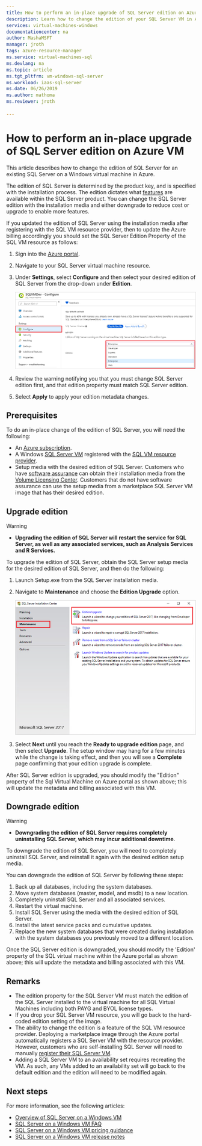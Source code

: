 ```yaml
---
title: How to perform an in-place upgrade of SQL Server edition on Azure VM| Microsoft Docs
description: Learn how to change the edition of your SQL Server VM in Azure. 
services: virtual-machines-windows
documentationcenter: na
author: MashaMSFT
manager: jroth
tags: azure-resource-manager
ms.service: virtual-machines-sql
ms.devlang: na
ms.topic: article
ms.tgt_pltfrm: vm-windows-sql-server
ms.workload: iaas-sql-server
ms.date: 06/26/2019
ms.author: mathoma
ms.reviewer: jroth

---
```

# How to perform an in-place upgrade of SQL Server edition on Azure VM

This article describes how to change the edition of SQL Server for an existing SQL Server on a Windows virtual machine in Azure. 

The edition of SQL Server is determined by the product key, and is specified with the installation process. The edition dictates what [features](/sql/sql-server/editions-and-components-of-sql-server-2017) are available within the SQL Server product. You can change the SQL Server edition with the installation media and either downgrade to reduce cost or upgrade to enable more features.

If you updated the edition of SQL Server using the installation media after registering with the SQL VM resource provider, then to update the Azure billing accordingly you should set the SQL Server Edition Property of the SQL VM resource as follows:

1. Sign into the [Azure portal](https://portal.azure.com). 
1. Navigate to your SQL Server virtual machine resource. 
1. Under **Settings**, select **Configure** and then select your desired edition of SQL Server from the drop-down under **Edition**. 

   ![Change edition metadata](media/virtual-machines-windows-sql-change-edition/edition-change-in-portal.png)

1. Review the warning notifying you that you must change SQL Server edition first, and that edition property must match SQL Server edition. 
1. Select **Apply** to apply your edition metadata changes. 


## Prerequisites

To do an in-place change of the edition of SQL Server, you will need the following: 

- An [Azure subscription](https://azure.microsoft.com/free/).
- A Windows [SQL Server VM](https://docs.microsoft.com/azure/virtual-machines/windows/sql/virtual-machines-windows-portal-sql-server-provision) registered with the [SQL VM resource provider](virtual-machines-windows-sql-register-with-resource-provider.md).
- Setup media with the desired edition of SQL Server. Customers who have [software assurance](https://www.microsoft.com/licensing/licensing-programs/software-assurance-default) can obtain their installation media from the [Volume Licensing Center](https://www.microsoft.com/Licensing/servicecenter/default.aspx). Customers that do not have software assurance can use the setup media from a marketplace SQL Server VM image that has their desired edition.


## Upgrade edition

  > [!WARNING]
  > - **Upgrading the edition of SQL Server will restart the service for SQL Server, as well as any associated services, such as Analysis Services and R Services.** 

To upgrade the edition of SQL Server, obtain the SQL Server setup media for the desired edition of SQL Server, and then do the following:

1. Launch Setup.exe from the SQL Server installation media. 
1. Navigate to **Maintenance** and choose the **Edition Upgrade** option. 

   ![Upgrade edition of SQL Server](media/virtual-machines-windows-sql-change-edition/edition-upgrade.png)

1. Select **Next** until you reach the **Ready to upgrade edition** page, and then select **Upgrade**. The setup window may hang for a few minutes while the change is taking effect, and then you will see a **Complete** page confirming that your edition upgrade is complete. 

After SQL Server edition is upgraded, you should modify the "Edition" property of the Sql Virtual Machine on Azure portal as shown above; this will update the metadata and billing associated with this VM.

## Downgrade edition

  > [!WARNING]
  > - **Downgrading the edition of SQL Server requires completely uninstalling SQL Server, which may incur additional downtime**. 


To downgrade the edition of SQL Server, you will need to completely uninstall SQL Server, and reinstall it again with the desired edition setup media. 

You can downgrade the edition of SQL Server by following these steps:

1. Back up all databases, including the system databases. 
1. Move system databases (master, model, and msdb) to a new location. 
1. Completely uninstall SQL Server and all associated services. 
1. Restart the virtual machine. 
1. Install SQL Server using the media with the desired edition of SQL Server.
1. Install the latest service packs and cumulative updates.  
1. Replace the new system databases that were created during installation with the system databases you previously moved to a different location. 

Once the SQL Server edition is downgraded, you should modify the 'Edition' property of the SQL virtual machine within the Azure portal as shown above; this will update the metadata and billing associated with this VM.

## Remarks

 - The edition property for the SQL Server VM must match the edition of the SQL Server installed to the virtual machine for all SQL Virtual Machines including both PAYG and BYOL license types.
 - If you drop your SQL Server VM resource, you will go back to the hard-coded edition setting of the image.
  - The ability to change the edition is a feature of the SQL VM resource provider. Deploying a marketplace image through the Azure portal automatically registers a SQL Server VM with the resource provider. However, customers who are self-installing SQL Server will need to manually [register their SQL Server VM](virtual-machines-windows-sql-register-with-resource-provider.md).
- Adding a SQL Server VM to an availability set requires recreating the VM. As such, any VMs added to an availability set will go back to the default edition and the edition will need to be modified again.

## Next steps

For more information, see the following articles: 

* [Overview of SQL Server on a Windows VM](virtual-machines-windows-sql-server-iaas-overview.md)
* [SQL Server on a Windows VM FAQ](virtual-machines-windows-sql-server-iaas-faq.md)
* [SQL Server on a Windows VM pricing guidance](virtual-machines-windows-sql-server-pricing-guidance.md)
* [SQL Server on a Windows VM release notes](virtual-machines-windows-sql-server-iaas-release-notes.md)



